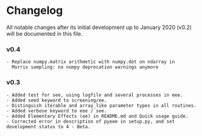 # Changelog

All notable changes after its initial development up to January 2020 (v0.2) will be documented in this file.

### v0.4
    - Replace numpy.matrix arithmetic with numpy.dot on ndarray in
      Morris sampling: no numpy deprecation warnings anymore

### v0.3
    - Added test for see, using logfile and several processes in eee.
    - Added seed keyword to screening/ee.
    - Distinguish iterable and array_like parameter types in all routines.
    - Added verbose keyword to eee / see.
    - Added Elementary Effects (ee) in README.md and Quick usage guide.
    - Corrected error in description of pyeee in setup.py, and set development status to 4 - Beta.
